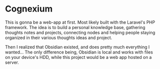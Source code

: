 # Cognexium
This is gonna be a web-app at first. Most likely built with the Laravel's PHP framework.
The idea is to build a personal knowledge base, gathering thoughts notes and projects, connecting nodes and helping people staying organized in their various thoughts ideas and project.

Then I realized that Obsidian existed, and does pretty much everything I wanted...
The only difference being, Obsidian is local and works with files on your device's HDD, while this project would be a web app hosted on a server.
